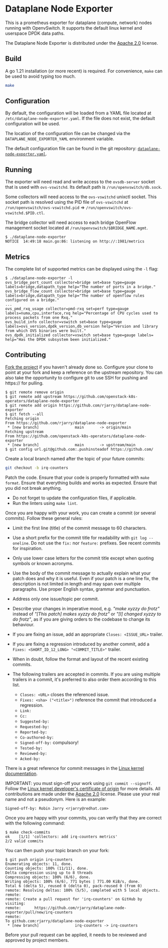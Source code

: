 # Dataplane Node Exporter

This is a prometheus exporter for dataplane (compute, network) nodes running
with OpenvSwitch. It supports the default linux kernel and userspace DPDK data
paths.

The Dataplane Node Exporter is distributed under the [Apache 2.0][license]
license.

[license]: https://spdx.org/licenses/Apache-2.0.html

## Build

A go 1.21 installation (or more recent) is required. For convenience, `make`
can be used to avoid typing too much.

```bash
make
```

## Configuration

By default, the configuration will be loaded from a YAML file located at
`/etc/dataplane-node-exporter.yaml`. If the file does not exist, the default
configuration will be used.

The location of the configuration file can be changed via the
`DATAPLANE_NODE_EXPORTER_YAML` environment variable.

The default configuration file can be found in the git repository:
[`dataplane-node-exporter.yaml`][conf].

[conf]: https://github.com/openstack-k8s-operators/dataplane-node-exporter/blob/main/etc/dataplane-node-exporter.yaml

## Running

The exporter will need read and write access to the `ovsdb-server` socket that
is used with `ovs-vswitchd`. Its default path is `/run/openvswitch/db.sock`.

Some collectors will need access to the `ovs-vswitchd` unixctl socket. This
socket path is resolved using the PID file of `ovs-vswitchd` at
`/run/openvswitch/ovs-vswitchd.pid` =>
`/run/openvswitch/ovs-vswitchd.$PID.ctl`.

The bridge collector will need access to each bridge OpenFlow management socket
located at `/run/openvswitch/$BRIDGE_NAME.mgmt`.

```console
$ ./dataplane-node-exporter
NOTICE  14:49:18 main.go:86: listening on http://:1981/metrics
```

## Metrics

The complete list of supported metrics can be displayed using the `-l` flag:

```console
$ ./dataplane-node-exporter -l
ovs_bridge_port_count collector=bridge set=base type=gauge labels=bridge,datapath_type help="The number of ports in a bridge."
ovs_bridge_flow_count collector=bridge set=base type=gauge labels=bridge,datapath_type help="The number of openflow rules configured on a bridge."
...
ovs_pmd_rxq_usage collector=pmd-rxq set=perf type=gauge labels=numa,cpu,interface,rxq help="Percentage of CPU cycles used to process packets from one Rxq."
ovs_build_info collector=vswitch set=base type=gauge labels=ovs_version,dpdk_version,db_version help="Version and library from which OVS binaries were built."
ovs_dpdk_initialized collector=vswitch set=base type=gauge labels= help="Has the DPDK subsystem been initialized."
```

## Contributing

[Fork the project][fork] if you haven't already done so. Configure your clone
to point at your fork and keep a reference on the upstream repository. You can
also take the opportunity to configure git to use SSH for pushing and https://
for pulling.

[fork]: https://github.com/openstack-k8s-operators/dataplane-node-exporter/fork

```console
$ git remote remove origin
$ git remote add upstream https://github.com/openstack-k8s-operators/dataplane-node-exporter
$ git remote add origin https://github.com/rjarry/dataplane-node-exporter
$ git fetch --all
Fetching origin
From https://github.com/rjarry/dataplane-node-exporter
 * [new branch]                main       -> origin/main
Fetching upstream
From https://github.com/openstack-k8s-operators/dataplane-node-exporter
 * [new branch]                main       -> upstream/main
$ git config url.git@github.com:.pushinsteadof https://github.com/
```

Create a local branch named after the topic of your future commits:

```bash
git checkout -b irq-counters
```

Patch the code. Ensure that your code is properly formatted with `make format`.
Ensure that everything builds and works as expected. Ensure that you did not
break anything.

- Do not forget to update the configuration files, if applicable.
- Run the linters using `make lint`.

Once you are happy with your work, you can create a commit (or several
commits). Follow these general rules:

- Limit the first line (title) of the commit message to 60 characters.
- Use a short prefix for the commit title for readability with `git log
  --oneline`. Do not use the `fix:` nor `feature:` prefixes. See recent commits
  for inspiration.
- Only use lower case letters for the commit title except when quoting symbols
  or known acronyms.
- Use the body of the commit message to actually explain what your patch does
  and why it is useful. Even if your patch is a one line fix, the description
  is not limited in length and may span over multiple paragraphs. Use proper
  English syntax, grammar and punctuation.
- Address only one issue/topic per commit.
- Describe your changes in imperative mood, e.g. *"make xyzzy do frotz"*
  instead of *"[This patch] makes xyzzy do frotz"* or *"[I] changed xyzzy to do
  frotz"*, as if you are giving orders to the codebase to change its behaviour.
- If you are fixing an issue, add an appropriate `Closes: <ISSUE_URL>` trailer.
- If you are fixing a regression introduced by another commit, add a `Fixes:
  <SHORT_ID_12_LONG> "<COMMIT_TITLE>"` trailer.
- When in doubt, follow the format and layout of the recent existing commits.
- The following trailers are accepted in commits. If you are using multiple
  trailers in a commit, it's preferred to also order them according to this
  list.

  * `Closes: <URL>` closes the referenced issue.
  * `Fixes: <sha> ("<title>")` reference the commit that introduced a regression.
  * `Link:`
  * `Cc:`
  * `Suggested-by:`
  * `Requested-by:`
  * `Reported-by:`
  * `Co-authored-by:`
  * `Signed-off-by:` compulsory!
  * `Tested-by:`
  * `Reviewed-by:`
  * `Acked-by:`

There is a great reference for commit messages in the [Linux kernel
documentation][linux-commits].

[linux-commits]: https://www.kernel.org/doc/html/latest/process/submitting-patches.html#describe-your-changes

IMPORTANT: you must sign-off your work using `git commit --signoff`. Follow the
[Linux kernel developer's certificate of origin][signoff] for more details. All
contributions are made under the [Apache 2.0][license] license. Please use your
real name and not a pseudonym. Here is an example:

    Signed-off-by: Robin Jarry <rjarry@redhat.com>

[signoff]: https://www.kernel.org/doc/html/latest/process/submitting-patches.html#sign-your-work-the-developer-s-certificate-of-origin

Once you are happy with your commits, you can verify that they are correct with
the following command:

```console
$ make check-commits
ok    [1/1] 'collectors: add irq-counters metrics'
2/2 valid commits
```

You can then push your topic branch on your fork:

```console
$ git push origin irq-counters
Enumerating objects: 11, done.
Counting objects: 100% (11/11), done.
Delta compression using up to 8 threads
Compressing objects: 100% (6/6), done.
Writing objects: 100% (6/6), 771 bytes | 771.00 KiB/s, done.
Total 6 (delta 5), reused 0 (delta 0), pack-reused 0 (from 0)
remote: Resolving deltas: 100% (5/5), completed with 5 local objects.
remote:
remote: Create a pull request for 'irq-counters' on GitHub by visiting:
remote:      https://github.com/rjarry/dataplane-node-exporter/pull/new/irq-counters
remote:
To github.com:rjarry/dataplane-node-exporter
 * [new branch]                irq-counters -> irq-counters
```

Before your pull request can be applied, it needs to be reviewed and approved
by project members.
